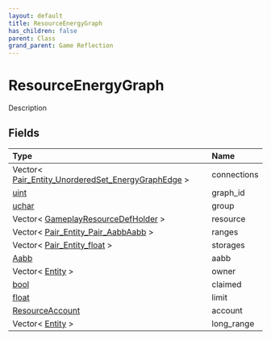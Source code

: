 ```yaml
---
layout: default
title: ResourceEnergyGraph
has_children: false
parent: Class
grand_parent: Game Reflection
---
```

# ResourceEnergyGraph
Description 

## Fields
| Type | Name |
|:-------------|:--------------|
| Vector< [Pair_Entity_UnorderedSet_EnergyGraphEdge](/game-reflection/classes/pair__entity__unordered_set__energy_graph_edge.md) > | connections |
| [uint](/game-reflection/components/uint.md) | graph_id |
| [uchar](/game-reflection/enums/uchar.md) | group |
| Vector< [GameplayResourceDefHolder](/game-reflection/components/gameplay_resource_def_holder.md) > | resource |
| Vector< [Pair_Entity_Pair_AabbAabb](/game-reflection/classes/pair__entity__pair__aabb_aabb.md) > | ranges |
| Vector< [Pair_Entity_float](/game-reflection/classes/pair__entity_float.md) > | storages |
| [Aabb](/game-reflection/components/aabb.md) | aabb |
| Vector< [Entity](/game-reflection/classes/entity.md) > | owner |
| [bool](/game-reflection/components/bool.md) | claimed |
| [float](/game-reflection/components/float.md) | limit |
| [ResourceAccount](/game-reflection/classes/resource_account.md) | account |
| Vector< [Entity](/game-reflection/classes/entity.md) > | long_range |
